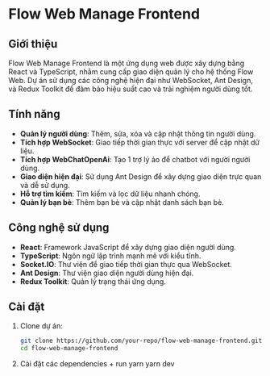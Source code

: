 # Flow Web Manage Frontend

## Giới thiệu

Flow Web Manage Frontend là một ứng dụng web được xây dựng bằng React và TypeScript, nhằm cung cấp giao diện quản lý cho hệ thống Flow Web. Dự án sử dụng các công nghệ hiện đại như WebSocket, Ant Design, và Redux Toolkit để đảm bảo hiệu suất cao và trải nghiệm người dùng tốt.

## Tính năng

- **Quản lý người dùng**: Thêm, sửa, xóa và cập nhật thông tin người dùng.
- **Tích hợp WebSocket**: Giao tiếp thời gian thực với server để cập nhật dữ liệu.
- **Tích hợp WebChatOpenAi**: Tạo 1 trợ lý ảo để chatbot với người người dùng.
- **Giao diện hiện đại**: Sử dụng Ant Design để xây dựng giao diện trực quan và dễ sử dụng.
- **Hỗ trợ tìm kiếm**: Tìm kiếm và lọc dữ liệu nhanh chóng.
- **Quản lý bạn bè**: Thêm bạn bè và cập nhật danh sách bạn bè.

## Công nghệ sử dụng

- **React**: Framework JavaScript để xây dựng giao diện người dùng.
- **TypeScript**: Ngôn ngữ lập trình mạnh mẽ với kiểu tĩnh.
- **Socket.IO**: Thư viện để giao tiếp thời gian thực qua WebSocket.
- **Ant Design**: Thư viện giao diện người dùng hiện đại.
- **Redux Toolkit**: Quản lý trạng thái ứng dụng.

## Cài đặt

1. Clone dự án:

   ```bash
   git clone https://github.com/your-repo/flow-web-manage-frontend.git
   cd flow-web-manage-frontend
   ```

2. Cài đặt các dependencies + run
   yarn
   yarn dev
